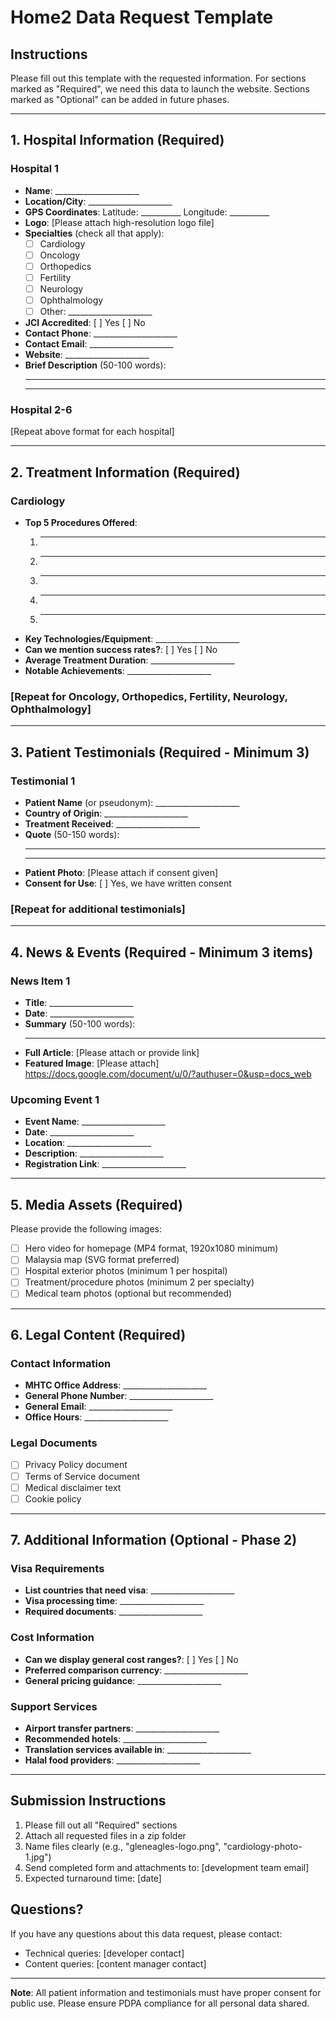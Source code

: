 # Home2 Data Request Template

## Instructions
Please fill out this template with the requested information. For sections marked as "Required", we need this data to launch the website. Sections marked as "Optional" can be added in future phases.

---

## 1. Hospital Information (Required)

### Hospital 1
- **Name**: _____________________
- **Location/City**: _____________________
- **GPS Coordinates**: Latitude: __________ Longitude: __________
- **Logo**: [Please attach high-resolution logo file]
- **Specialties** (check all that apply):
  - [ ] Cardiology
  - [ ] Oncology
  - [ ] Orthopedics
  - [ ] Fertility
  - [ ] Neurology
  - [ ] Ophthalmology
  - [ ] Other: _____________________
- **JCI Accredited**: [ ] Yes [ ] No
- **Contact Phone**: _____________________
- **Contact Email**: _____________________
- **Website**: _____________________
- **Brief Description** (50-100 words): 
  _________________________________________________
  _________________________________________________

### Hospital 2-6
[Repeat above format for each hospital]

---

## 2. Treatment Information (Required)

### Cardiology
- **Top 5 Procedures Offered**:
  1. _____________________
  2. _____________________
  3. _____________________
  4. _____________________
  5. _____________________
- **Key Technologies/Equipment**: _____________________
- **Can we mention success rates?**: [ ] Yes [ ] No
- **Average Treatment Duration**: _____________________
- **Notable Achievements**: _____________________

### [Repeat for Oncology, Orthopedics, Fertility, Neurology, Ophthalmology]

---

## 3. Patient Testimonials (Required - Minimum 3)

### Testimonial 1
- **Patient Name** (or pseudonym): _____________________
- **Country of Origin**: _____________________
- **Treatment Received**: _____________________
- **Quote** (50-150 words): 
  _________________________________________________
  _________________________________________________
- **Patient Photo**: [Please attach if consent given]
- **Consent for Use**: [ ] Yes, we have written consent

### [Repeat for additional testimonials]

---

## 4. News & Events (Required - Minimum 3 items)

### News Item 1
- **Title**: _____________________
- **Date**: _____________________
- **Summary** (50-100 words): 
  _________________________________________________
- **Full Article**: [Please attach or provide link]
- **Featured Image**: [Please attach]
https://docs.google.com/document/u/0/?authuser=0&usp=docs_web
### Upcoming Event 1
- **Event Name**: _____________________
- **Date**: _____________________
- **Location**: _____________________
- **Description**: _____________________
- **Registration Link**: _____________________

---

## 5. Media Assets (Required)

Please provide the following images:
- [ ] Hero video for homepage (MP4 format, 1920x1080 minimum)
- [ ] Malaysia map (SVG format preferred)
- [ ] Hospital exterior photos (minimum 1 per hospital)
- [ ] Treatment/procedure photos (minimum 2 per specialty)
- [ ] Medical team photos (optional but recommended)

---

## 6. Legal Content (Required)

### Contact Information
- **MHTC Office Address**: _____________________
- **General Phone Number**: _____________________
- **General Email**: _____________________
- **Office Hours**: _____________________

### Legal Documents
- [ ] Privacy Policy document
- [ ] Terms of Service document
- [ ] Medical disclaimer text
- [ ] Cookie policy

---

## 7. Additional Information (Optional - Phase 2)

### Visa Requirements
- **List countries that need visa**: _____________________
- **Visa processing time**: _____________________
- **Required documents**: _____________________

### Cost Information
- **Can we display general cost ranges?**: [ ] Yes [ ] No
- **Preferred comparison currency**: _____________________
- **General pricing guidance**: _____________________

### Support Services
- **Airport transfer partners**: _____________________
- **Recommended hotels**: _____________________
- **Translation services available in**: _____________________
- **Halal food providers**: _____________________

---

## Submission Instructions

1. Please fill out all "Required" sections
2. Attach all requested files in a zip folder
3. Name files clearly (e.g., "gleneagles-logo.png", "cardiology-photo-1.jpg")
4. Send completed form and attachments to: [development team email]
5. Expected turnaround time: [date]

## Questions?
If you have any questions about this data request, please contact:
- Technical queries: [developer contact]
- Content queries: [content manager contact]

---

**Note**: All patient information and testimonials must have proper consent for public use. Please ensure PDPA compliance for all personal data shared. 